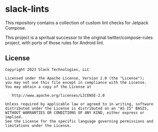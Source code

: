 slack-lints
===========

This repository contains a collection of custom lint checks for Jetpack Compose.

This project is a spiritual successor to the original twitter/compose-rules project, with ports of those rules for Android lint.

License
--------

    Copyright 2023 Slack Technologies, LLC

    Licensed under the Apache License, Version 2.0 (the "License");
    you may not use this file except in compliance with the License.
    You may obtain a copy of the License at

       http://www.apache.org/licenses/LICENSE-2.0

    Unless required by applicable law or agreed to in writing, software
    distributed under the License is distributed on an "AS IS" BASIS,
    WITHOUT WARRANTIES OR CONDITIONS OF ANY KIND, either express or implied.
    See the License for the specific language governing permissions and
    limitations under the License.
